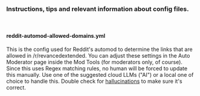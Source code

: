 ### Instructions, tips and relevant information about config files.
<br>

#### reddit-automod-allowed-domains.yml
This is the config used for Reddit's automod to determine the links that are allowed in /r/revancedextended. You can adjust these settings in the Auto Moderator page inside the Mod Tools (for moderators only, of course).
Since this uses Regex matching rules, no human will be forced to update this manually. Use one of the suggested cloud LLMs ("AI") or a local one of choice to handle this. Double check for [hallucinations](https://en.m.wikipedia.org/wiki/Hallucination_(artificial_intelligence)) to make sure it's correct.
<br>

####
